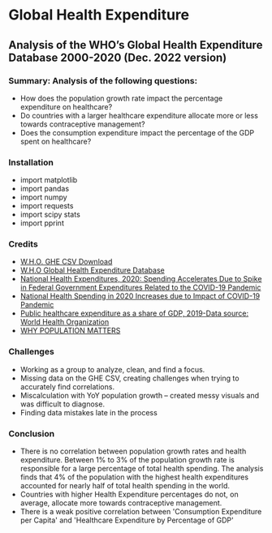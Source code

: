 # Global Health Expenditure

## Analysis of the WHO’s Global Health Expenditure Database 2000-2020 (Dec. 2022 version)

### Summary: Analysis of the following questions:

* How does the population growth rate impact the percentage expenditure on healthcare?
* Do countries with a larger healthcare expenditure allocate more or less towards contraceptive management?
* Does the consumption expenditure impact the percentage of the GDP spent on healthcare?

### Installation

* import matplotlib
* import pandas
* import numpy
* import requests
* import scipy stats
* import pprint

### Credits

* [W.H.O. GHE CSV Download](https://apps.who.int/nha/database/Home/IndicatorsDownload/en) 
* [W.H.O Global Health Expenditure Database](https://apps.who.int/nha/database/Select/Indicators/en)
* [National Health Expenditures, 2020: Spending Accelerates Due to Spike in Federal Government Expenditures Related to the COVID-19 Pandemic](https://www.ama-assn.org/system/files/prp-annual-spending-2020.pdf)
* [National Health Spending in 2020 Increases due to Impact of COVID-19 Pandemic](https://www.cms.gov/newsroom/press-releases/national-health-spending-2020-increases-due-impact-covid-19-pandemic)
* [Public healthcare expenditure as a share of GDP, 2019-Data source: World Health Organization](https://ourworldindata.org/financing-healthcare)
* [WHY POPULATION MATTERS](https://populationmatters.org/the-issue/#:~:text=We%20have%20to%20address%20overpopulation&text=More%20people%20require%20more%20food,plastic%20and%20forests%20are%20disappearing.)
  

### Challenges

* Working as a group to analyze, clean, and find a focus.
* Missing data on the GHE CSV, creating challenges when trying to accurately find correlations.
* Miscalculation with YoY population growth – created messy visuals and was difficult to diagnose.
* Finding data mistakes late in the process

### Conclusion

* There is no correlation between population growth rates and health expenditure. Between 1% to 3% of the population growth rate is responsible for a large percentage of total health spending. The analysis finds that 4% of the population with the highest health expenditures accounted for nearly half of total health spending in the world.
* Countries with higher Health Expenditure percentages do not, on average, allocate more towards contraceptive management.
* There is a weak positive correlation between 'Consumption Expenditure per Capita' and 'Healthcare Expenditure by Percentage of GDP'


